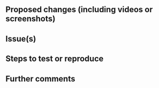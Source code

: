 <!-- This is a pull request template, you do not need to uncomment or remove the comments, they won't show up in the PR text. -->

<!-- Your Pull Request name should start with one of the following tags
  feat: Adding a new feature
  refactor: A code change that doesn't change behavior (it doesn't add anything and doesn't fix anything)
  fix: For bug fixes that affect the end-user
  chore: For small tasks
  docs: For documentation
  ci: For updating CI configuration
  test: For adding tests
  i18n: For updating any translations
  regression: Issues created/reported/fixed during the development phase. kind of problem that never existed in production and that we don't need to list in a changelog for the end user
-->

<!-- Checklist!!! If you're unsure about any of them, don't hesitate to ask. We're here to help! This is simply a reminder of what we are going to look for before merging your code. 
  - I have read the Contributing Guide - https://github.com/RocketChat/Rocket.Chat/blob/develop/.github/CONTRIBUTING.md#contributing-to-rocketchat doc
  - I have signed the CLA - https://cla-assistant.io/RocketChat/Rocket.Chat
  - Lint and unit tests pass locally with my changes
  - I have added tests that prove my fix is effective or that my feature works (if applicable)
  - I have added necessary documentation (if applicable)
  - Any dependent changes have been merged and published in downstream modules
-->

## Proposed changes (including videos or screenshots)
<!-- CHANGELOG -->
<!--
  Describe the big picture of your changes here to communicate to the maintainers why we should accept this pull request.
  If it fixes a bug or resolves a feature request, be sure to link to that issue below.
  This description will appear in the release notes if we accept the contribution.
-->

<!-- END CHANGELOG -->

## Issue(s)
<!-- Link the issues being closed by or related to this PR. For example, you can use #594 if this PR closes issue number 594 -->

## Steps to test or reproduce
<!-- Mention how you would reproduce the bug if not mentioned on the issue page already. Also mention which screens are going to have the changes if applicable -->

## Further comments
<!-- If this is a relatively large or complex change, kick off the discussion by explaining why you chose the solution you did and what alternatives you considered, etc... -->
